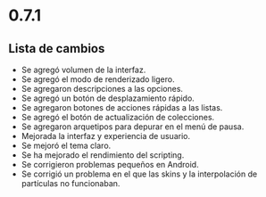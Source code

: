 # 0.7.1

## Lista de cambios

- Se agregó volumen de la interfaz.
- Se agregó el modo de renderizado ligero.
- Se agregaron descripciones a las opciones.
- Se agregó un botón de desplazamiento rápido.
- Se agregaron botones de acciones rápidas a las listas.
- Se agregó el botón de actualización de colecciones.
- Se agregaron arquetipos para depurar en el menú de pausa.
- Mejorada la interfaz y experiencia de usuario.
- Se mejoró el tema claro.
- Se ha mejorado el rendimiento del scripting.
- Se corrigieron problemas pequeños en Android.
- Se corrigió un problema en el que las skins y la interpolación de partículas no funcionaban.
